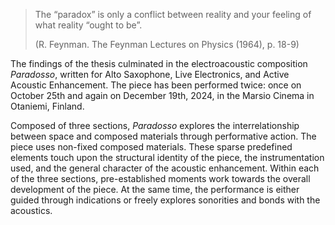 > The “paradox” is only a conflict between reality and your feeling of what reality “ought to be”.
>
> (R. Feynman. The Feynman Lectures on Physics (1964), p. 18-9)

The findings of the thesis culminated in the electroacoustic composition *Paradosso*, written for Alto Saxophone, Live Electronics, and Active Acoustic Enhancement. The piece has been performed twice: once on October 25th and again on December 19th, 2024, in the Marsio Cinema in Otaniemi, Finland.

Composed of three sections, *Paradosso* explores the interrelationship between space and composed materials through performative action. The piece uses non-fixed composed materials. These sparse predefined elements touch upon the structural identity of the piece, the instrumentation used, and the general character of the acoustic enhancement. Within each of the three sections, pre-established moments work towards the overall development of the piece. At the same time, the performance is either guided through indications or freely explores sonorities and bonds with the acoustics.
